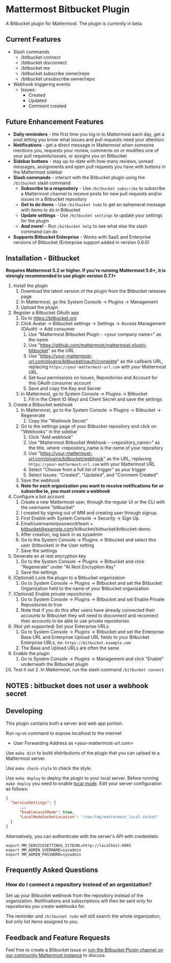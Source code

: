 # Mattermost Bitbucket Plugin

A Bitbucket plugin for Mattermost. The plugin is currently in beta.

## Current Features

* Slash commands
  * /bitbucket connect
  * /bitbucket disconnect
  * /bitbucket me
  * /bitbucket subscribe owner/repo
  * /bitbucket unsubscribe owner/repo
* Webhook triggering events
  * Issues:
    * Created
    * Updated
    * Comment created

## Future Enhancement Features

* __Daily reminders__ - the first time you log in to Mattermost each day, get a post letting you know what issues and pull requests need your attention
* __Notifications__ - get a direct message in Mattermost when someone mentions
  you, requests your review, comments on or modifies one of your pull
  requests/issues, or assigns you on Bitbucket 
* __Sidebar buttons__ - stay up-to-date with how many reviews, unread messages, assignments and open pull requests you have with buttons in the Mattermost sidebar
* __Slash commands__ - interact with the Bitbucket plugin using the `/bitbucket` slash command
    * __Subscribe to a respository__ - Use `/bitbucket subscribe` to subscribe a
      Mattermost channel to receive posts for new pull requests and/or issues
      in a Bitbucket repository
    * __Get to do items__ - Use `/bitbucket todo` to get an ephemeral message with
      items to do in Bitbucket
    * __Update settings__ - Use `/bitbucket settings` to update your settings for the plugin
    * __And more!__ - Run `/bitbucket help` to see what else the slash command can do
* __Supports Bitbucket Enterprise__ - Works with SaaS and Enterprise versions
  of Bitbucket (Enterprise support added in version 0.6.0)

## Installation - Bitbucket

__Requires Mattermost 5.2 or higher. If you're running Mattermost 5.6+, it is strongly recommended to use plugin version 0.7.1+__

1. Install the plugin
    1. Download the latest version of the plugin from the Bitbucket releases page
    2. In Mattermost, go the System Console -> Plugins -> Management
    3. Upload the plugin
2. Register a Bitbucket OAuth app
    1. Go to https://bitbucket.org
    2. Click Avatar -> Bitbucket settings -> Settings -> Access Management (OAuth) -> Add consumer
        1. Use "Mattermost Bitbucket Plugin - &#060;your company name>" as the name
        2. Use "https://github.com/mattermost/mattermost-plugin-bitbucket" as the URL
        3. Use "https://your-mattermost-url.com/plugins/bitbucket/oauth/complete" as the callback URL, replacing `https://your-mattermost-url.com` with your Mattermost URL. 
        4. Set `Read` permissions on Issues, Repositories and Account for this OAuth consumer account 
        5. Save and copy the Key and Secret
    3. In Mattermost, go to System Console -> Plugins -> Bitbucket 
        1. Fill in the Client ID (Key) and Client Secret and save the settings
3. Create a Bitbucket webhook
    1. In Mattermost, go to the System Console -> Plugins -> Bitbucket -> Regenerate 
        1. Copy the "Webhook Secret"
    2. Go to the settings page of your Bitbucket repository and click on "Webhooks" in the sidebar
        1. Click "Add webhook"
        2. Use "Mattermost Bitbucket Webhook - &#060;repository_name>" as the title, where &#060;repository_name is the name of your repository 
        3. Use "https://your-mattermost-url.com/plugins/bitbucket/webhook" as the URL, replacing `https://your-mattermost-url.com` with your Mattermost URL 
        4. Select "Choose from a full list of trigger" as your trigger
        5. Select Issues: "Created", "Updated", and "Comment Created" 
    3. Save the webhook
    4. __Note for each organization you want to receive notifications for or subscribe to, you must create a webhook__
4. Configure a bot account
    1. Create a new Mattermost user, through the regular UI or the CLI with the username "bitbucket"
    2. I created by signing out of MM and creating user through signup. 
      3. First Enable with System Console -> Security -> Sign Up. 
      4. Email/username/password/team = bitbucket@example.com/bitbucket/bitbucket/bitbucket-demo. 
      5. After creation, log back in as sysadmin 
    4. Go to the System Console -> Plugins -> Bitbucket and select this user (bitbucket) in the User setting
    5. Save the settings
5. Generate an at rest encryption key
    1. Go to the System Console -> Plugins -> Bitbucket and click "Regenerate" under "At Rest Encryption Key"
    2. Save the settings
6. (Optional) Lock the plugin to a Bitbucket organization
    1. Go to System Console -> Plugins -> Bitbucket and set the Bitbucket
      Organization field to the name of your Bitbucket organization
7. (Optional) Enable private repositories
    1. Go to System Console -> Plugins -> Bitbucket and set Enable Private Repositories to true
    2. Note that if you do this after users have already connected their
      accounts to Bitbucket they will need to disconnect and reconnect their accounts to be able to use private repositories
8. (Not yet supported) Set your Enterprise URLs
    1. Go to System Console -> Plugins -> Bitbucket and set the Enterprise Base
      URL and Enterprise Upload URL fields to your Bitbucket Enterprise URLs, ex: `https://bitbucket.example.com`
    2. The Base and Upload URLs are often the same
9. Enable the plugin 
    1. Go to System Console -> Plugins -> Management and click "Enable" underneath the Bitbucket plugin
10. Test it out
    2. In Mattermost, run the slash command `/bitbucket connect`

## NOTES : bitbucket does not user a webhook secret

## Developing 

This plugin contains both a server and web app portion.

Run `ngrok` command to expose localhost to the internet 
* User Forwarding Address as &#060;your-mattermost-url.com>

Use `make dist` to build distributions of the plugin that you can upload to a Mattermost server.

Use `make check-style` to check the style.

Use `make deploy` to deploy the plugin to your local server. Before running `make deploy` you need to enable [local mode](https://docs.mattermost.com/administration/mmctl-cli-tool.html#local-mode). Edit your server configuration as follows:
                                                                                                      
```json
{
  "ServiceSettings": {
      ...
      "EnableLocalMode": true,
      "LocalModeSocketLocation": "/var/tmp/mattermost_local.socket"
  }
}
```

Alternatively, you can authenticate with the server's API with credentials:

```
export MM_SERVICESETTINGS_SITEURL=http://localhost:8065
export MM_ADMIN_USERNAME=sysadmin
export MM_ADMIN_PASSWORD=sysadmin
```

## Frequently Asked Questions

### How do I connect a repository instead of an organization?

Set up your Bitbucket webhook from the repository instead of the organization. Notifications and subscriptions will then be sent only for repositories you create webhooks for.

The reminder and `/bitbucket todo` will still search the whole organization, but only list items assigned to you.

## Feedback and Feature Requests

Feel free to create a Bitbucket issue or [join the Bitbucket Plugin channel on
our community Mattermost
instance](https://pre-release.mattermost.com/core/channels/plugin-bitbucket) to discuss.
